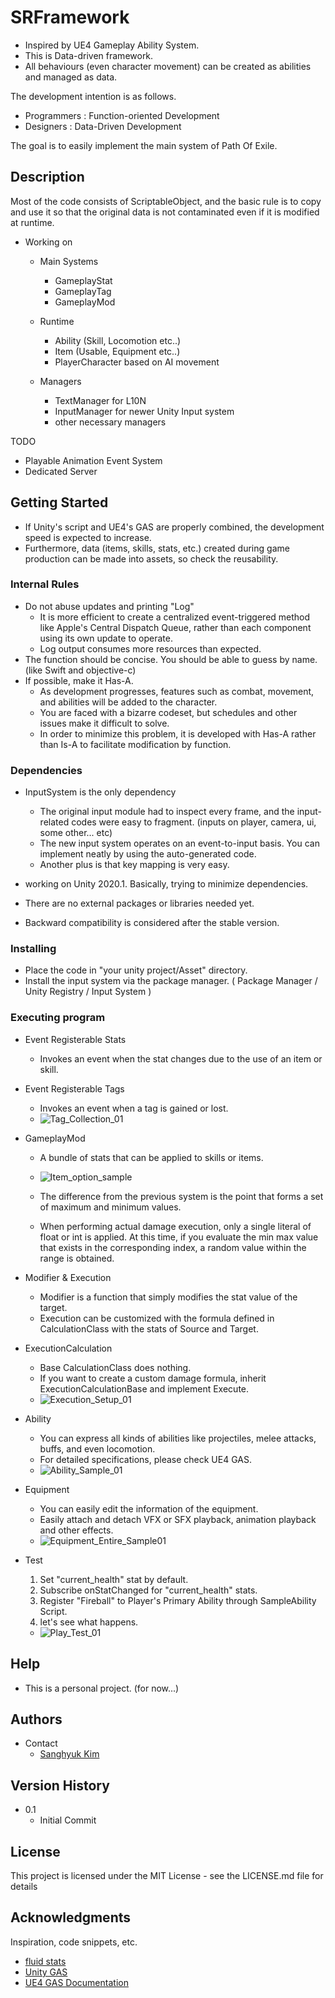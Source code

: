 # SRFramework

* Inspired by UE4 Gameplay Ability System.
* This is Data-driven framework. 
* All behaviours (even character movement) can be created as abilities and managed as data.

The development intention is as follows.
* Programmers : Function-oriented Development
* Designers : Data-Driven Development
   
The goal is to easily implement the main system of Path Of Exile.

## Description

Most of the code consists of ScriptableObject,
and the basic rule is to copy and use it so that the original data is not contaminated even if it is modified at runtime.

* Working on
   * Main Systems
      * GameplayStat
      * GameplayTag
      * GameplayMod

   * Runtime
      * Ability (Skill, Locomotion etc..)
      * Item (Usable, Equipment etc..)
      * PlayerCharacter based on AI movement
   
   * Managers
      * TextManager for L10N
      * InputManager for newer Unity Input system
      * other necessary managers

TODO
* Playable Animation Event System
* Dedicated Server

## Getting Started

* If Unity's script and UE4's GAS are properly combined, the development speed is expected to increase.
* Furthermore, data (items, skills, stats, etc.) created during game production can be made into assets, so check the reusability.

### Internal Rules

   * Do not abuse updates and printing "Log"
      * It is more efficient to create a centralized event-triggered method like Apple's Central Dispatch Queue, rather than each component using its own update to operate.
      * Log output consumes more resources than expected.
   * The function should be concise. You should be able to guess by name. (like Swift and objective-c)
   * If possible, make it Has-A.
      * As development progresses, features such as combat, movement, and abilities will be added to the character.
      * You are faced with a bizarre codeset, but schedules and other issues make it difficult to solve.
      * In order to minimize this problem, it is developed with Has-A rather than Is-A to facilitate modification by function.

### Dependencies

* InputSystem is the only dependency
   * The original input module had to inspect every frame, and the input-related codes were easy to fragment. (inputs on player, camera, ui, some other... etc)
   * The new input system operates on an event-to-input basis. You can implement neatly by using the auto-generated code.
   * Another plus is that key mapping is very easy.

* working on Unity 2020.1. Basically, trying to minimize dependencies.
* There are no external packages or libraries needed yet.
* Backward compatibility is considered after the stable version.

### Installing

* Place the code in "your unity project/Asset" directory.
* Install the input system via the package manager. ( Package Manager / Unity Registry / Input System )

### Executing program

* Event Registerable Stats
   
   * Invokes an event when the stat changes due to the use of an item or skill.   
   
* Event Registerable Tags

   * Invokes an event when a tag is gained or lost.
   * ![Tag_Collection_01](https://user-images.githubusercontent.com/10418598/162029294-bdd6a51f-0683-4739-95ff-9654ca613aab.gif)

* GameplayMod

   * A bundle of stats that can be applied to skills or items.
   * ![Item_option_sample](https://user-images.githubusercontent.com/10418598/161435006-26ff52d0-275c-4ea1-9b3d-2bebfc038303.gif)
   
   * The difference from the previous system is the point that forms a set of maximum and minimum values.
   * When performing actual damage execution, only a single literal of float or int is applied. At this time, if you evaluate the min max value that exists in the corresponding index, a random value within the range is obtained.
   
* Modifier & Execution
   
   * Modifier is a function that simply modifies the stat value of the target.
   * Execution can be customized with the formula defined in CalculationClass with the stats of Source and Target.

* ExecutionCalculation

   * Base CalculationClass does nothing.
   * If you want to create a custom damage formula, inherit ExecutionCalculationBase and implement Execute.
   * ![Execution_Setup_01](https://user-images.githubusercontent.com/10418598/162058403-b4970893-d879-41aa-adaf-eabb188e1043.gif)

* Ability
   
   * You can express all kinds of abilities like projectiles, melee attacks, buffs, and even locomotion.
   * For detailed specifications, please check UE4 GAS.
   * ![Ability_Sample_01](https://user-images.githubusercontent.com/10418598/162028814-7dff463d-efb7-4d6a-9931-2eee38cb38bf.gif)

* Equipment

   * You can easily edit the information of the equipment.
   * Easily attach and detach VFX or SFX playback, animation playback and other effects.
   * ![Equipment_Entire_Sample01](https://user-images.githubusercontent.com/10418598/162028859-0f27764e-2820-4259-a05c-02341e790cc9.gif)

* Test

   1. Set "current_health" stat by default.
   2. Subscribe onStatChanged for "current_health" stats.
   3. Register "Fireball" to Player's Primary Ability through SampleAbility Script.
   4. let's see what happens.
   * ![Play_Test_01](https://user-images.githubusercontent.com/10418598/162051456-aa982e39-93e0-4134-b291-fdfe3182eb14.gif)

## Help

* This is a personal project. (for now...)

## Authors

* Contact
    * [Sanghyuk Kim](mailto:kshhaja@gmail.com)

## Version History

* 0.1
    * Initial Commit

## License

This project is licensed under the MIT License - see the LICENSE.md file for details

## Acknowledgments

Inspiration, code snippets, etc.
* [fluid stats](https://github.com/ashblue/fluid-stats)
* [Unity GAS](https://github.com/sjai013/unity-gameplay-ability-system)
* [UE4 GAS Documentation](https://github.com/tranek/GASDocumentation)
